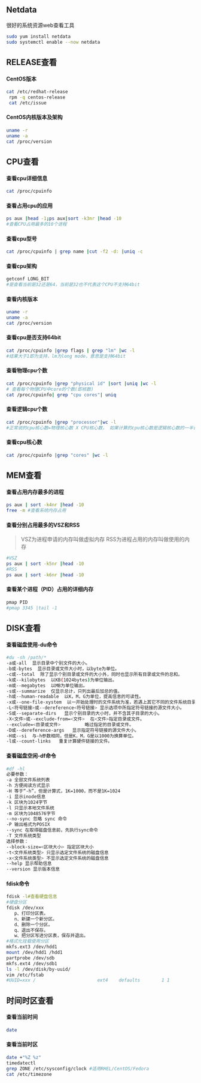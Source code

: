 ## Netdata

很好的系统资源web查看工具
```bash
sudo yum install netdata
sudo systemctl enable --now netdata
```

## RELEASE查看
#### CentOS版本
```bash
cat /etc/redhat-release
 rpm -q centos-release
 cat /etc/issue
```
#### CentOS内核版本及架构
```bash
uname -r
uname -a
cat /proc/version
```
## CPU查看
#### 查看cpu详细信息
```bash
cat /proc/cpuinfo
```
#### 查看占用cpu的应用
```bash
ps aux |head -1;ps aux|sort -k3nr |head -10
#查看CPU占用最多的10个进程
```
#### 查看cpu型号
```bash
cat /proc/cpuinfo | grep name |cut -f2 -d: |uniq -c
```
#### 查看cpu架构
```bash
getconf LONG_BIT
#是查看当前是32还是64，当前是32也不代表这个CPU不支持64bit
```
#### 查看内核版本
```bash
uname -r
uname -a
cat /proc/version
```
#### 查看cpu是否支持64bit
```bash
cat /proc/cpuinfo |grep flags | grep "lm" |wc -l
#结果大于1即为支持，lm为long mode，意思是支持64bit
```
#### 查看物理cpu个数
```bash
cat /proc/cpuinfo |grep "physical id" |sort |uniq |wc -l
# 查看每个物理CPU中core的个数(即核数)
cat /proc/cpuinfo| grep "cpu cores"| uniq
```
#### 查看逻辑cpu个数
```bash
cat /proc/cpuinfo |grep "processor"|wc -l
#正常说的cpu核心数=物理核心数 X CPU核心数， 如果计算的cpu核心数是逻辑核心数的一半说明这款cpu支持并开启了ht（超线程技术）功能
```
#### 查看cpu核心数
```bash
cat /proc/cpuinfo |grep "cores" |wc -l
```
## MEM查看
#### 查看占用内存最多的进程
```bash
ps aux | sort -k4nr |head -10
free -m #查看系统内存占用
```
#### 查看分别占用最多的VSZ和RSS
> VSZ为进程申请的内存叫做虚拟内存
> RSS为进程占用的内存叫做使用的内存

```bash
#VSZ
ps aux | sort -k5nr |head -10
#RSS
ps aux | sort -k6nr |head -10
```
#### 查看某个进程（PID）占用的详细内存
```bash
pmap PID
#pmap 3345 |tail -1
```
## DISK查看
#### 查看磁盘使用-du命令
```bash
#du -sh /path/*
-a或-all  显示目录中个别文件的大小。   
-b或-bytes  显示目录或文件大小时，以byte为单位。   
-c或--total  除了显示个别目录或文件的大小外，同时也显示所有目录或文件的总和。
-k或--kilobytes  以KB(1024bytes)为单位输出。
-m或--megabytes  以MB为单位输出。   
-s或--summarize  仅显示总计，只列出最后加总的值。
-h或--human-readable  以K，M，G为单位，提高信息的可读性。
-x或--one-file-xystem  以一开始处理时的文件系统为准，若遇上其它不同的文件系统目录则略过。
-L<符号链接>或--dereference<符号链接> 显示选项中所指定符号链接的源文件大小。   
-S或--separate-dirs   显示个别目录的大小时，并不含其子目录的大小。
-X<文件>或--exclude-from=<文件>  在<文件>指定目录或文件。   
--exclude=<目录或文件>         略过指定的目录或文件。    
-D或--dereference-args   显示指定符号链接的源文件大小。   
-H或--si  与-h参数相同，但是K，M，G是以1000为换算单位。   
-l或--count-links   重复计算硬件链接的文件。  
```
#### 查看磁盘空闲-df命令
```bash
#df -hl
必要参数：
-a 全部文件系统列表
-h 方便阅读方式显示
-H 等于“-h”，但是计算式，1K=1000，而不是1K=1024
-i 显示inode信息
-k 区块为1024字节
-l 只显示本地文件系统
-m 区块为1048576字节
--no-sync 忽略 sync 命令
-P 输出格式为POSIX
--sync 在取得磁盘信息前，先执行sync命令
-T 文件系统类型
选择参数：
--block-size=<区块大小> 指定区块大小
-t<文件系统类型> 只显示选定文件系统的磁盘信息
-x<文件系统类型> 不显示选定文件系统的磁盘信息
--help 显示帮助信息
--version 显示版本信息
```
#### fdisk命令
```bash
fdisk -l#查看硬盘信息
#硬盘分区
fdisk /dev/xxx
   p、打印分区表。
   n、新建一个新分区。
   d、删除一个分区。
   q、退出不保存。
   w、把分区写进分区表，保存并退出。
#格式化挂载使用分区
mkfs.ext3 /dev/hdd1
mount /dev/hdd1 /hdd1
partprobe /dev/sdb
mkfs.ext4 /dev/sdb1
ls -l /dev/disk/by-uuid/
vim /etc/fstab
#UUID=xxx /                       ext4    defaults        1 1
```

## 时间时区查看
#### 查看当前时间
```bash
date
```
#### 查看当前时区
```bash
date +"%Z %z"
timedatectl
grep ZONE /etc/sysconfig/clock #适用RHEL/CentOS/Fedora
cat /etc/timezone
```

